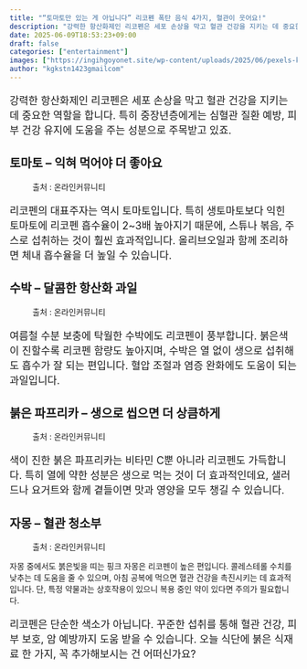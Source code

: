 ```yaml
---
title: "“토마토만 있는 게 아닙니다” 리코펜 폭탄 음식 4가지, 혈관이 웃어요!"
description: "강력한 항산화제인 리코펜은 세포 손상을 막고 혈관 건강을 지키는 데 중요한 역할을 합니다. 특히 중장년층에게는 심혈관 질환 예방, 피부 건강 유지에 도움을 주는 성분으로 주목받고 있죠."
date: 2025-06-09T18:53:23+09:00
draft: false
categories: ["entertainment"]
images: ["https://ingihgoyonet.site/wp-content/uploads/2025/06/pexels-kate-amos-1408770-2718416-1-683x1024.jpg", "https://ingihgoyonet.site/wp-content/uploads/2025/06/pexels-elaine-bernadine-castro-1263177-2403850-1024x768.jpg", "https://ingihgoyonet.site/wp-content/uploads/2025/06/pexels-kaip-594137-1024x683.jpg", "https://ingihgoyonet.site/wp-content/uploads/2025/06/pexels-pixabay-209549-1024x674.jpg"]
author: "kgkstn1423gmailcom"
---
```


<p style="font-size:18px">강력한 항산화제인 리코펜은 세포 손상을 막고 혈관 건강을 지키는 데 중요한 역할을 합니다. 특히 중장년층에게는 심혈관 질환 예방, 피부 건강 유지에 도움을 주는 성분으로 주목받고 있죠.</p> <h2 >토마토 – 익혀 먹어야 더 좋아요</h2> <figure ><img src="https://ingihgoyonet.site/wp-content/uploads/2025/06/pexels-kate-amos-1408770-2718416-1-683x1024.jpg" alt="" style="aspect-ratio:16/9;object-fit:cover"/><figcaption >출처 : 온라인커뮤니티</figcaption></figure> <p style="font-size:18px">리코펜의 대표주자는 역시 토마토입니다. 특히 생토마토보다 익힌 토마토에 리코펜 흡수율이 2~3배 높아지기 때문에, 스튜나 볶음, 주스로 섭취하는 것이 훨씬 효과적입니다. 올리브오일과 함께 조리하면 체내 흡수율을 더 높일 수 있습니다.</p> <h2 >수박 – 달콤한 항산화 과일</h2> <figure ><img src="https://ingihgoyonet.site/wp-content/uploads/2025/06/pexels-elaine-bernadine-castro-1263177-2403850-1024x768.jpg" alt="" style="aspect-ratio:16/9;object-fit:cover"/><figcaption >출처 : 온라인커뮤니티</figcaption></figure> <p style="font-size:18px">여름철 수분 보충에 탁월한 수박에도 리코펜이 풍부합니다. 붉은색이 진할수록 리코펜 함량도 높아지며, 수박은 열 없이 생으로 섭취해도 흡수가 잘 되는 편입니다. 혈압 조절과 염증 완화에도 도움이 되는 과일입니다.</p> <h2 >붉은 파프리카 – 생으로 씹으면 더 상큼하게</h2> <figure ><img src="https://ingihgoyonet.site/wp-content/uploads/2025/06/pexels-kaip-594137-1024x683.jpg" alt="" style="aspect-ratio:16/9;object-fit:cover"/><figcaption >출처 : 온라인커뮤니티</figcaption></figure> <p style="font-size:18px">색이 진한 붉은 파프리카는 비타민 C뿐 아니라 리코펜도 가득합니다. 특히 열에 약한 성분은 생으로 먹는 것이 더 효과적인데요, 샐러드나 요거트와 함께 곁들이면 맛과 영양을 모두 챙길 수 있습니다.</p> <h2 >자몽 – 혈관 청소부</h2> <figure ><img src="https://ingihgoyonet.site/wp-content/uploads/2025/06/pexels-pixabay-209549-1024x674.jpg" alt="" style="aspect-ratio:16/9;object-fit:cover"/><figcaption >출처 : 온라인커뮤니티</figcaption></figure> <p>자몽 중에서도 붉은빛을 띠는 핑크 자몽은 리코펜이 높은 편입니다. 콜레스테롤 수치를 낮추는 데 도움을 줄 수 있으며, 아침 공복에 먹으면 혈관 건강을 촉진시키는 데 효과적입니다. 단, 특정 약물과는 상호작용이 있으니 복용 중인 약이 있다면 주의가 필요합니다.</p> <p style="font-size:18px">리코펜은 단순한 색소가 아닙니다. 꾸준한 섭취를 통해 혈관 건강, 피부 보호, 암 예방까지 도움 받을 수 있습니다. 오늘 식단에 붉은 식재료 한 가지, 꼭 추가해보시는 건 어떠신가요?</p>